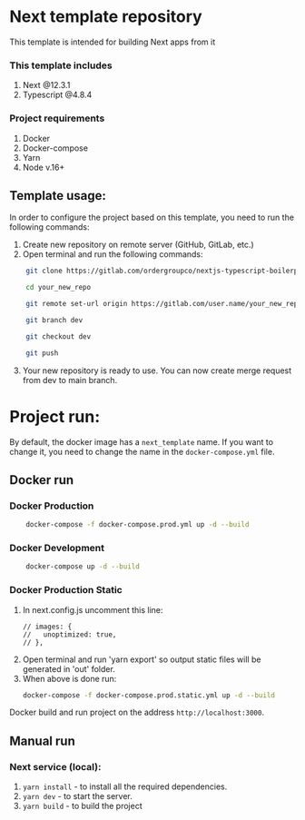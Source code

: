# Next template repository

This template is intended for building Next apps from it

### This template includes

1. Next @12.3.1
2. Typescript @4.8.4

### Project requirements

1. Docker
2. Docker-compose
3. Yarn
4. Node v.16+

## Template usage:

In order to configure the project based on this template, you need to run the following commands:

1. Create new repository on remote server (GitHub, GitLab, etc.)
2. Open terminal and run the following commands:

```bash
    git clone https://gitlab.com/ordergroupco/nextjs-typescript-boilerplate.git your_new_repo
```

```bash
    cd your_new_repo
```

```bash
    git remote set-url origin https://gitlab.com/user.name/your_new_repo.git
```
```bash
    git branch dev
```
```bash
    git checkout dev
```
```bash
    git push
```
3. Your new repository is ready to use. You can now create merge request from dev to main branch.
# Project run:

By default, the docker image has a `next_template` name. If you want to change it, you need to change the name in the
`docker-compose.yml` file.

## Docker run

### Docker Production

```bash
    docker-compose -f docker-compose.prod.yml up -d --build
```

### Docker Development

```bash
    docker-compose up -d --build
```

### Docker Production Static

1. In next.config.js uncomment this line:
   ```
   // images: {
   //   unoptimized: true,
   // },
   ```
2. Open terminal and run 'yarn export' so output static files will be generated in 'out' folder.
3. When above is done run:
   ```bash
   docker-compose -f docker-compose.prod.static.yml up -d --build
   ```

Docker build and run project on the address `http://localhost:3000`.

## Manual run

### Next service (local):

1. `yarn install` - to install all the required dependencies.
2. `yarn dev` - to start the server.
3. `yarn build` - to build the project
